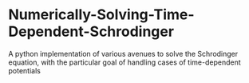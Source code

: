 # Numerically-Solving-Time-Dependent-Schrodinger
A python implementation of various avenues to solve the Schrodinger equation, with the particular goal of handling cases of time-dependent potentials

